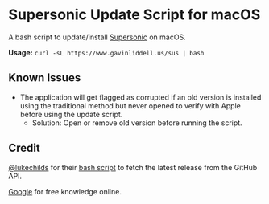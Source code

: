 # Supersonic Update Script for macOS
A bash script to update/install [Supersonic](https://github.com/dweymouth/supersonic) on macOS.

**Usage:** ``curl -sL https://www.gavinliddell.us/sus | bash``

## Known Issues
- The application will get flagged as corrupted if an old version is installed using the traditional method but never opened to verify with Apple before using the update script.
  - Solution: Open or remove old version before running the script.

## Credit
[@lukechilds](https://github.com/lukechilds) for their [bash script](https://gist.github.com/lukechilds/a83e1d7127b78fef38c2914c4ececc3c) to fetch the latest release from the GitHub API.

[Google](https://google.com) for free knowledge online.
